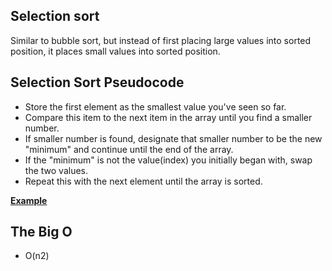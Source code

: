 ## Selection sort

Similar to bubble sort, but instead of first placing large values into sorted position, it places small values into sorted position.

## Selection Sort Pseudocode
- Store the first element as the smallest value you've seen so far.
- Compare this item to the next item in the array until you find a smaller number.
- If smaller number is found, designate that smaller number to be the new "minimum" and continue until the end of the array.
- If the "minimum" is not the value(index) you initially began with, swap the two values.
- Repeat this with the next element until the array is sorted.

[**Example**](example)

## The Big O
- O(n2)